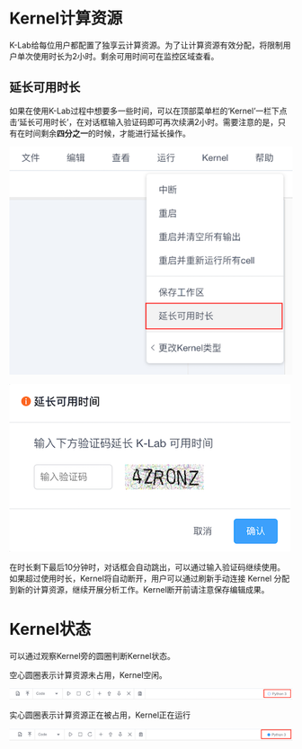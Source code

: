 # Kernel计算资源

K-Lab给每位用户都配置了独享云计算资源。为了让计算资源有效分配，将限制用户单次使用时长为2小时。剩余可用时间可在监控区域查看。

## 延长可用时长

如果在使用K-Lab过程中想要多一些时间，可以在顶部菜单栏的‘Kernel’一栏下点击‘延长可用时长’，在对话框输入验证码即可再次续满2小时。需要注意的是，只有在时间剩余**四分之一**的时候，才能进行延长操作。

![image description](/image/延长时长.png)

![image description](/image/验证码.png)

在时长剩下最后10分钟时，对话框会自动跳出，可以通过输入验证码继续使用。如果超过使用时长，Kernel将自动断开，用户可以通过刷新手动连接 Kernel 分配到新的计算资源，继续开展分析工作。Kernel断开前请注意保存编辑成果。


# Kernel状态

可以通过观察Kernel旁的圆圈判断Kernel状态。

空心圆圈表示计算资源未占用，Kernel空闲。

![image description](/image/Kernel状态-空闲.png)

实心圆圈表示计算资源正在被占用，Kernel正在运行

![image description](/image/Kernel状态-运行.png)

